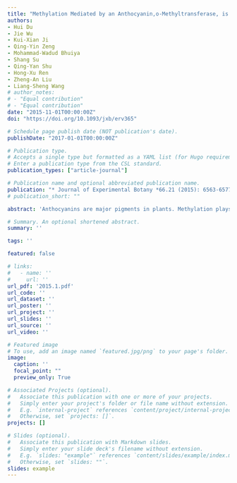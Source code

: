 ```yaml
---
title: "Methylation Mediated by an Anthocyanin,o-Methyltransferase, is Involved in Purple Flower Coloration Inpaeonia"
authors:
- Hui Du
- Jie Wu
- Kui-Xian Ji
- Qing-Yin Zeng
- Mohammad-Wadud Bhuiya
- Shang Su
- Qing-Yan Shu
- Hong-Xu Ren
- Zheng-An Liu
- Liang-Sheng Wang
# author_notes:
# - "Equal contribution"
# - "Equal contribution"
date: "2015-11-01T00:00:00Z"
doi: "https://doi.org/10.1093/jxb/erv365" 

# Schedule page publish date (NOT publication's date).
publishDate: "2017-01-01T00:00:00Z"

# Publication type.
# Accepts a single type but formatted as a YAML list (for Hugo requirements).
# Enter a publication type from the CSL standard.
publication_types: ["article-journal"]

# Publication name and optional abbreviated publication name.
publication: "* Journal of Experimental Botany *66.21 (2015): 6563-6577"
# publication_short: ""

abstract: 'Anthocyanins are major pigments in plants. Methylation plays a role in the diversity and stability of anthocyanins. However, the contribution of anthocyanin methylation to flower coloration is still unclear. We identified two homologous anthocyanin O-methyltransferase (AOMT) genes from purple-flowered (PsAOMT) and red-flowered (PtAOMT) Paeonia plants, and we performed functional analyses of the two genes in vitro and in vivo. The critical amino acids for AOMT catalytic activity were studied by site-directed mutagenesis. We showed that the recombinant proteins, PsAOMT and PtAOMT, had identical substrate preferences towards anthocyanins. The methylation activity of PsAOMT was 60 times higher than that of PtAOMT in vitro. Interestingly, this vast difference in catalytic activity appeared to result from a single amino acid residue substitution at position 87 (arginine to leucine). There were significant differences between the 35S::PsAOMT transgenic tobacco and control flowers in relation to their chromatic parameters, which further confirmed the function of PsAOMT in vivo. The expression levels of the two homologous AOMT genes were consistent with anthocyanin accumulation in petals. We conclude that AOMTs are responsible for the methylation of cyanidin glycosides in Paeonia plants and play an important role in purple coloration in Paeonia spp.'

# Summary. An optional shortened abstract.
summary: ''

tags: ''

featured: false

# links:
#   - name: ''
#     url: ''
url_pdf: '2015.1.pdf'
url_code: ''
url_dataset: ''
url_poster: ''
url_project: ''
url_slides: ''
url_source: ''
url_video: ''

# Featured image
# To use, add an image named `featured.jpg/png` to your page's folder. 
image:
  caption: ''
  focal_point: ""
  preview_only: True

# Associated Projects (optional).
#   Associate this publication with one or more of your projects.
#   Simply enter your project's folder or file name without extension.
#   E.g. `internal-project` references `content/project/internal-project/index.md`.
#   Otherwise, set `projects: []`.
projects: []

# Slides (optional).
#   Associate this publication with Markdown slides.
#   Simply enter your slide deck's filename without extension.
#   E.g. `slides: "example"` references `content/slides/example/index.md`.
#   Otherwise, set `slides: ""`.
slides: example
---
```



